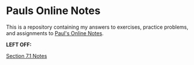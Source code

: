 # Pauls Online Notes

This is a repository containing my answers to exercises, practice problems, and
assignments to [Paul's Online Notes](https://tutorial.math.lamar.edu/).

**LEFT OFF:**

[Section 7.1 Notes](https://tutorial.math.lamar.edu/Classes/Alg/SystemsTwoVrble.aspx)
